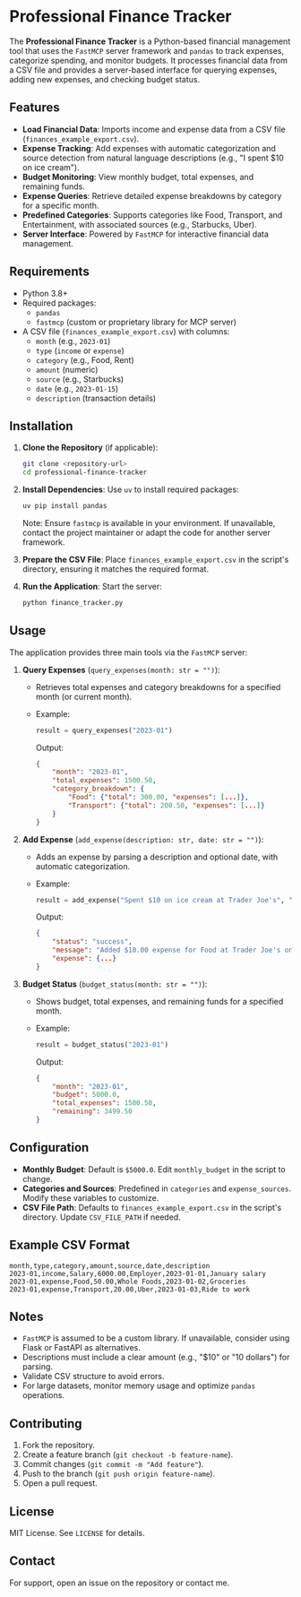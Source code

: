 # Professional Finance Tracker

The **Professional Finance Tracker** is a Python-based financial management tool that uses the `FastMCP` server framework and `pandas` to track expenses, categorize spending, and monitor budgets. It processes financial data from a CSV file and provides a server-based interface for querying expenses, adding new expenses, and checking budget status.

## Features

- **Load Financial Data**: Imports income and expense data from a CSV file (`finances_example_export.csv`).
- **Expense Tracking**: Add expenses with automatic categorization and source detection from natural language descriptions (e.g., "I spent $10 on ice cream").
- **Budget Monitoring**: View monthly budget, total expenses, and remaining funds.
- **Expense Queries**: Retrieve detailed expense breakdowns by category for a specific month.
- **Predefined Categories**: Supports categories like Food, Transport, and Entertainment, with associated sources (e.g., Starbucks, Uber).
- **Server Interface**: Powered by `FastMCP` for interactive financial data management.

## Requirements

- Python 3.8+
- Required packages:
  - `pandas`
  - `fastmcp` (custom or proprietary library for MCP server)
- A CSV file (`finances_example_export.csv`) with columns:
  - `month` (e.g., `2023-01`)
  - `type` (`income` or `expense`)
  - `category` (e.g., Food, Rent)
  - `amount` (numeric)
  - `source` (e.g., Starbucks)
  - `date` (e.g., `2023-01-15`)
  - `description` (transaction details)

## Installation

1. **Clone the Repository** (if applicable):

   ```bash
   git clone <repository-url>
   cd professional-finance-tracker
   ```

2. **Install Dependencies**: Use `uv` to install required packages:

   ```bash
   uv pip install pandas
   ```

   Note: Ensure `fastmcp` is available in your environment. If unavailable, contact the project maintainer or adapt the code for another server framework.

3. **Prepare the CSV File**: Place `finances_example_export.csv` in the script's directory, ensuring it matches the required format.

4. **Run the Application**: Start the server:

   ```bash
   python finance_tracker.py
   ```

## Usage

The application provides three main tools via the `FastMCP` server:

1. **Query Expenses** (`query_expenses(month: str = "")`):

   - Retrieves total expenses and category breakdowns for a specified month (or current month).

   - Example:

     ```python
     result = query_expenses("2023-01")
     ```

     Output:

     ```json
     {
         "month": "2023-01",
         "total_expenses": 1500.50,
         "category_breakdown": {
             "Food": {"total": 300.00, "expenses": [...]},
             "Transport": {"total": 200.50, "expenses": [...]}
         }
     }
     ```

2. **Add Expense** (`add_expense(description: str, date: str = "")`):

   - Adds an expense by parsing a description and optional date, with automatic categorization.

   - Example:

     ```python
     result = add_expense("Spent $10 on ice cream at Trader Joe's", "2023-01-15")
     ```

     Output:

     ```json
     {
         "status": "success",
         "message": "Added $10.00 expense for Food at Trader Joe's on 2023-01-15",
         "expense": {...}
     }
     ```

3. **Budget Status** (`budget_status(month: str = "")`):

   - Shows budget, total expenses, and remaining funds for a specified month.

   - Example:

     ```python
     result = budget_status("2023-01")
     ```

     Output:

     ```json
     {
         "month": "2023-01",
         "budget": 5000.0,
         "total_expenses": 1500.50,
         "remaining": 3499.50
     }
     ```

## Configuration

- **Monthly Budget**: Default is `$5000.0`. Edit `monthly_budget` in the script to change.
- **Categories and Sources**: Predefined in `categories` and `expense_sources`. Modify these variables to customize.
- **CSV File Path**: Defaults to `finances_example_export.csv` in the script's directory. Update `CSV_FILE_PATH` if needed.

## Example CSV Format

```csv
month,type,category,amount,source,date,description
2023-01,income,Salary,6000.00,Employer,2023-01-01,January salary
2023-01,expense,Food,50.00,Whole Foods,2023-01-02,Groceries
2023-01,expense,Transport,20.00,Uber,2023-01-03,Ride to work
```

## Notes

- `FastMCP` is assumed to be a custom library. If unavailable, consider using Flask or FastAPI as alternatives.
- Descriptions must include a clear amount (e.g., "$10" or "10 dollars") for parsing.
- Validate CSV structure to avoid errors.
- For large datasets, monitor memory usage and optimize `pandas` operations.

## Contributing

1. Fork the repository.
2. Create a feature branch (`git checkout -b feature-name`).
3. Commit changes (`git commit -m "Add feature"`).
4. Push to the branch (`git push origin feature-name`).
5. Open a pull request.

## License

MIT License. See `LICENSE` for details.

## Contact

For support, open an issue on the repository or contact me.
